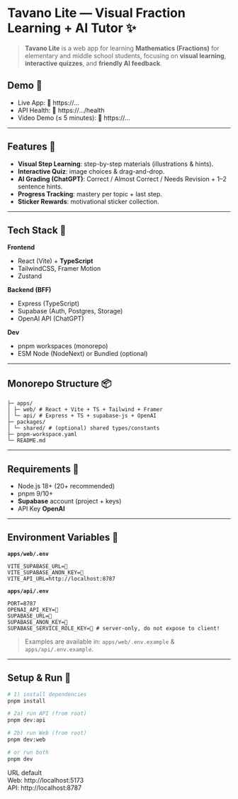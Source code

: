 # Tavano Lite — Visual Fraction Learning + AI Tutor ✨

> **Tavano Lite** is a web app for learning **Mathematics (Fractions)** for elementary and middle school students, focusing on **visual learning**, **interactive quizzes**, and **friendly AI feedback**.

## Demo 🚀
- Live App: 🔧 https://…
- API Health: 🔧 https://…/health
- Video Demo (≤ 5 minutes): 🔧 https://…

---

## Features 🍕
- **Visual Step Learning**: step-by-step materials (illustrations & hints).
- **Interactive Quiz**: image choices & drag-and-drop.
- **AI Grading (ChatGPT)**: Correct / Almost Correct / Needs Revision + 1–2 sentence hints.
- **Progress Tracking**: mastery per topic + last step.
- **Sticker Rewards**: motivational sticker collection.

---

## Tech Stack 🧩
**Frontend**
- React (Vite) + **TypeScript**
- TailwindCSS, Framer Motion
- Zustand

**Backend (BFF)**
- Express (TypeScript)
- Supabase (Auth, Postgres, Storage)
- OpenAI API (ChatGPT)

**Dev**
- pnpm workspaces (monorepo)
- ESM Node (NodeNext) or Bundled (optional)

---

## Monorepo Structure 📦
```tavano/
├─ apps/
│ ├─ web/ # React + Vite + TS + Tailwind + Framer
│ └─ api/ # Express + TS + supabase-js + OpenAI
├─ packages/
│ └─ shared/ # (optional) shared types/constants
├─ pnpm-workspace.yaml
└─ README.md
```

---

## Requirements 🔧
- Node.js 18+ (20+ recommended)
- pnpm 9/10+
- **Supabase** account (project + keys)
- API Key **OpenAI**

---

## Environment Variables 🔑
**`apps/web/.env`**
```
VITE_SUPABASE_URL=🔧
VITE_SUPABASE_ANON_KEY=🔧
VITE_API_URL=http://localhost:8787
```

**`apps/api/.env`**
```
PORT=8787
OPENAI_API_KEY=🔧
SUPABASE_URL=🔧
SUPABASE_ANON_KEY=🔧
SUPABASE_SERVICE_ROLE_KEY=🔧 # server-only, do not expose to client!
```

> Examples are available in: `apps/web/.env.example` & `apps/api/.env.example`.

---

## Setup & Run 🏁
```bash
# 1) install dependencies
pnpm install

# 2a) run API (from root)
pnpm dev:api

# 2b) run Web (from root)
pnpm dev:web

# or run both
pnpm dev
```
URL default  
Web: http://localhost:5173  
API: http://localhost:8787
